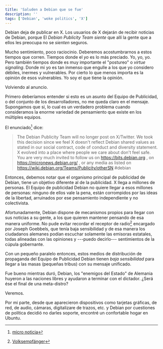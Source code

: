 ```yaml
---
title: 'Saluden a Debian que se fue'
description: ''
tags: ['Debian', 'woke politics', 'X']
---
```


Debian deja de publicar en X.  Los usuarios de X dejarán de recibir noticias de Debian, porque
El _Debian Publicity Team_ *siente* que allí la gente que a ellos les preocupa no se *sienten* seguros.

Mucho sentimiento, poco raciocinio.  Deberemos acostumbrarnos a estos tiempos que corren.  Tiempos donde el *yo* es lo más preciado. Yo, yo, yo. Pero también tiempos donde es muy
importante el "postureo" o _virtue signaling_.  Donde mi yo es tan inmenso que engulle a los que yo considero débiles, inermes y vulnerables.  Por cierto lo que menos importa es la
opinión de esos vulnerables. Yo soy el que tiene la opinión.

Volviendo al anuncio.

Primero deberíamos entender si esto es un asunto del Equipo de Publicidad, o del conjunto de los desarrolladores, no me queda claro en el mensaje.  Supongamos que si, lo cual es un verdadero problema cuando consideramos la enorme variedad de pensamiento que existe en los múltiples equipos.

El enunciado[^micro] dice:

> The Debian Publicity Team will no longer post on X/Twitter. We took this decision since we feel X doesn't reflect Debian shared values as stated in our social contract, code of conduct and diversity statement. X evolved into a place where people we care about don't feel safe. You are very much invited to follow us on https://bits.debian.org , on https://micronews.debian.org/ , or any media as listed on https://wiki.debian.org/Teams/Publicity/otherSN #debian

Entonces, debemos notar que el organismo principal de publicidad de Debian, tiene un objetivo
diferente al de la publicidad.  X llega a millones de personas.  El Equipo de publicidad
Debian no quiere llegar a esos millones de personas: ninguno de ellos vale la pena, están
corrompidos por las ideas de la libertad, arruinados por ese pensamiento independiente
y no colectivista.

Afortunadamente, Debian dispone de mecanismos propios para llegar con sus noticias a su gente,
a los que quieren mantener pensando de esa manera uniforme.  No pude evitar recordar el
receptor de radio[^radio] encargado por Joseph Goebbels, que tenía baja sensibilidad
y de esa manera los ciudadanos alemanes podían escuchar solamente las emisoras estatales,
todas alineadas con las opiniones y ---puedo decirlo--- sentimientos de la cúpula
gobernante.

Con un pequeño paralelo entonces, estos medios de distribución de propaganda del Equipo de Publicidad Debian tienen _baja sensibilidad_ para llegar a las masas (pequeñas tribus)
con su mensaje unificado.

Fue bueno mientras duró, Debian, los "enemigos del Estado" de Alemania huyeron a las
naciones libres y ayudaron a terminar con el dictador.  ¿Será ése el final de una meta-distro?

Veremos.

Por mi parte, desde que aparecieron dispositivos como tarjetas gráficas, de red,
de audio, cámaras, digitalizare de trazos, etc. y Debian por cuestiones de
política decidió no darles soporte, encontré un confortable hogar en Ubuntu.

[^micro]: [micro noticia](https://micronews.debian.org/2025/1738154246.html)
[^radio]: [Volksempfänger](https://en.wikipedia.org/wiki/Volksempf%C3%A4nger)

